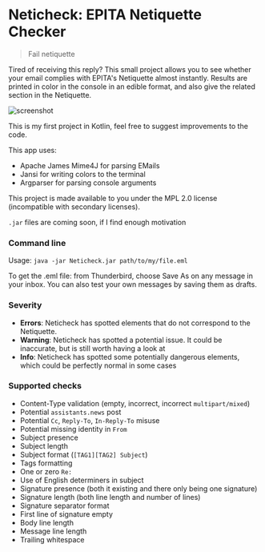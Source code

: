 # Neticheck: EPITA Netiquette Checker

> Fail netiquette

Tired of receiving this reply? This small project allows you to see whether your email complies with EPITA's Netiquette 
almost instantly. Results are printed in color in the console in an edible format, and also give the related section in
the Netiquette.

![screenshot](https://cdn.discordapp.com/attachments/535239062139699201/570752869104484356/unknown.png)

This is my first project in Kotlin, feel free to suggest improvements to the code.

This app uses:

* Apache James Mime4J for parsing EMails
* Jansi for writing colors to the terminal
* Argparser for parsing console arguments

This project is made available to you under the MPL 2.0 license (incompatible with secondary licenses).

`.jar` files are coming soon, if I find enough motivation

### Command line

Usage: `java -jar Neticheck.jar path/to/my/file.eml`

To get the .eml file: from Thunderbird, choose Save As on any message in your inbox. You can also test your own messages
by saving them as drafts.

### Severity

* **Errors**: Neticheck has spotted elements that do not correspond to the Netiquette.
* **Warning**: Neticheck has spotted a potential issue. It could be inaccurate, but is still worth having a look at
* **Info**: Neticheck has spotted some potentially dangerous elements, which could be perfectly normal in some cases

### Supported checks

* Content-Type validation (empty, incorrect, incorrect `multipart/mixed`)
* Potential `assistants.news` post
* Potential `Cc`, `Reply-To`, `In-Reply-To` misuse
* Potential missing identity in `From`
* Subject presence
* Subject length
* Subject format (`[TAG1][TAG2] Subject`)
* Tags formatting
* One or zero `Re: `
* Use of English determiners in subject
* Signature presence (both it existing and there only being one signature)
* Signature length (both line length and number of lines)
* Signature separator format
* First line of signature empty
* Body line length
* Message line length
* Trailing whitespace